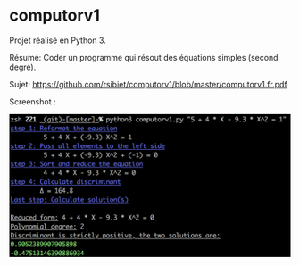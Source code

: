 # computorv1

Projet réalisé en Python 3.

Résumé: Coder un programme qui résout des équations simples (second degré).

Sujet: https://github.com/rsibiet/computorv1/blob/master/computorv1.fr.pdf

Screenshot :

![](https://github.com/rsibiet/computorv1/blob/master/ss_computorv1.png)

